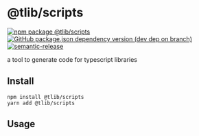 # @tlib/scripts

[![npm package @tlib/scripts](https://img.shields.io/npm/v/@tlib/scripts?style=flat-square)](http://npm.im/@tlib/scripts)
[![GitHub package.json dependency version (dev dep on branch)](https://img.shields.io/github/package-json/dependency-version/tlibjs/scripts/dev/typescript?style=flat-square)]()
[![semantic-release](https://img.shields.io/badge/%20%20%F0%9F%93%A6%F0%9F%9A%80-semantic--release-e10079.svg?style=flat-square)](https://github.com/semantic-release/semantic-release)

a tool to generate code for typescript libraries

## Install

```shell
npm install @tlib/scripts
yarn add @tlib/scripts
```

## Usage
